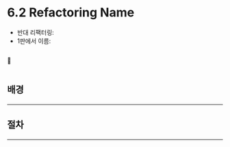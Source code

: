 # 6.2 Refactoring Name

- 반대 리팩터링: 
- 1판에서 이름: 

```js
```
🔻
```js
```

## 배경 <hr>
#### 
## 절차 <hr>
#### 

